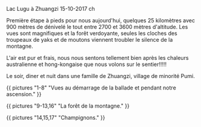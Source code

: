 Lac Lugu à Zhuangzi
15-10-2017
ch

Première étape à pieds pour nous aujourd'hui, quelques 25 kilomètres avec 900 mètres de dénivelé le tout entre 2700 et 3600 mètres d'altitude. Les vues sont magnifiques et la forêt verdoyante, seules les cloches des troupeaux de yaks et de moutons viennent troubler le silence de la montagne.

L'air est pur et frais, nous nous sentons tellement bien après les chaleurs australienne et hong-kongaise que nous volons sur le sentier!!!!!

Le soir, diner et nuit dans une famille de Zhuangzi, village de minorité Pumi.

{{ pictures "1-8" "Vues au démarrage de la ballade et pendant notre ascension." }}

{{ pictures "9-13,16" "La forêt de la montagne." }}

{{ pictures "14,15,17" "Champignons." }}
